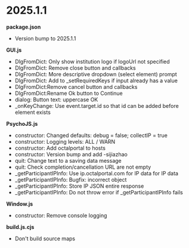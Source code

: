 # 2025.1.1

**package.json**
- Version bump to 2025.1.1

**GUI.js**
- DlgFromDict: Only show institution logo if logoUrl not specified
- DlgFromDict: Remove close button and callbacks
- DlgFromDict: More descriptive dropdown (select element) prompt
- DlgFromDict: Add to _setRequiredKeys if input already has a value
- DlgFromDict:Remove cancel button and callbacks
- DlgFromDict:Rename Ok button to Continue
- dialog: Button text: uppercase OK
- _onKeyChange: Use event.target.id so that id can be added before element exists

**PsychoJS.js**
- constructor: Changed defaults: debug = false; collectIP = true
- constructor: Logging levels: ALL / WARN
- constructor: Add octalportal to hosts
- constructor: Version bump and add -sijiazhao
- quit: Change text to a saving data message
- quit: Check completion/cancellation URL are not empty
- _getParticipantIPInfo: Use ip.octalportal.com for IP data for IP data
- _getParticipantIPInfo: Bugfix: incorrect object
- _getParticipantIPInfo: Store IP JSON entire response
- _getParticipantIPInfo: Do not throw error if _getParticipantIPInfo fails

**Window.js**
- constructor: Remove console logging

**build.js.cjs**
- Don't build source maps
